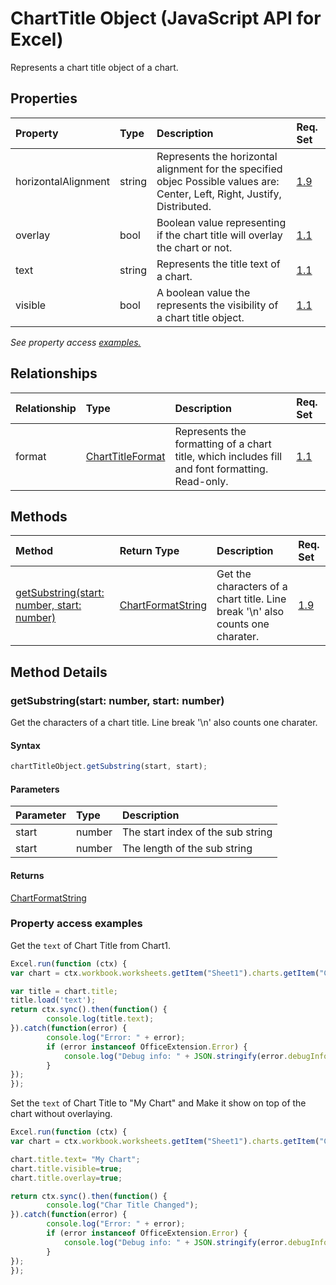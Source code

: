 # ChartTitle Object (JavaScript API for Excel)

Represents a chart title object of a chart.

## Properties

| Property	   | Type	|Description| Req. Set|
|:---------------|:--------|:----------|:----|
|horizontalAlignment|string|Represents the horizontal alignment for the specified objec Possible values are: Center, Left, Right, Justify, Distributed.|[1.9](../requirement-sets/excel-api-requirement-sets.md)|
|overlay|bool|Boolean value representing if the chart title will overlay the chart or not.|[1.1](../requirement-sets/excel-api-requirement-sets.md)|
|text|string|Represents the title text of a chart.|[1.1](../requirement-sets/excel-api-requirement-sets.md)|
|visible|bool|A boolean value the represents the visibility of a chart title object.|[1.1](../requirement-sets/excel-api-requirement-sets.md)|

_See property access [examples.](#property-access-examples)_

## Relationships
| Relationship | Type	|Description| Req. Set|
|:---------------|:--------|:----------|:----|
|format|[ChartTitleFormat](charttitleformat.md)|Represents the formatting of a chart title, which includes fill and font formatting. Read-only.|[1.1](../requirement-sets/excel-api-requirement-sets.md)|

## Methods

| Method		   | Return Type	|Description| Req. Set|
|:---------------|:--------|:----------|:----|
|[getSubstring(start: number, start: number)](#getsubstringstart-number-start-number)|[ChartFormatString](chartformatstring.md)|Get the characters of a chart title. Line break '\n' also counts one charater.|[1.9](../requirement-sets/excel-api-requirement-sets.md)|

## Method Details


### getSubstring(start: number, start: number)
Get the characters of a chart title. Line break '\n' also counts one charater.

#### Syntax
```js
chartTitleObject.getSubstring(start, start);
```

#### Parameters
| Parameter	   | Type	|Description|
|:---------------|:--------|:----------|
|start|number|The start index of the sub string|
|start|number|The length of the sub string|

#### Returns
[ChartFormatString](chartformatstring.md)
### Property access examples

Get the `text` of Chart Title from Chart1.

```js
Excel.run(function (ctx) { 
var chart = ctx.workbook.worksheets.getItem("Sheet1").charts.getItem("Chart1");	

var title = chart.title;
title.load('text');
return ctx.sync().then(function() {
		console.log(title.text);
}).catch(function(error) {
		console.log("Error: " + error);
		if (error instanceof OfficeExtension.Error) {
			console.log("Debug info: " + JSON.stringify(error.debugInfo));
		}
});
});
```

Set the `text` of Chart Title to "My Chart" and Make it show on top of the chart without overlaying.

```js
Excel.run(function (ctx) { 
var chart = ctx.workbook.worksheets.getItem("Sheet1").charts.getItem("Chart1");	

chart.title.text= "My Chart"; 
chart.title.visible=true;
chart.title.overlay=true;

return ctx.sync().then(function() {
		console.log("Char Title Changed");
}).catch(function(error) {
		console.log("Error: " + error);
		if (error instanceof OfficeExtension.Error) {
			console.log("Debug info: " + JSON.stringify(error.debugInfo));
		}
});
});
```
